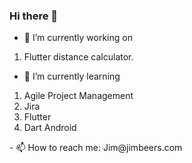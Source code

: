 ### Hi there 👋
- 🔭 I’m currently working on<BR>
<OL>
  <li>Flutter distance calculator.</li>
  </OL>
  
- 🌱 I’m currently learning 
<OL>
  <LI>Agile Project Management
  <LI>Jira 
  <LI>Flutter
  <LI>Dart
  Android 
   </OL>
- 📫 How to reach me: Jim@jimbeers.com


  

<!--
**jimbeers/jimbeers** is a ✨ _special_ ✨ repository because its `README.md` (this file) appears on your GitHub profile.

Here are some ideas to get you started:

- 🔭 I’m currently working on ...
- 🌱 I’m currently learning ...
- 👯 I’m looking to collaborate on ...
- 🤔 I’m looking for help with ...
- 💬 Ask me about ...
- 📫 How to reach me: ...
- 😄 Pronouns: ...
- ⚡ Fun fact: ...
-->
